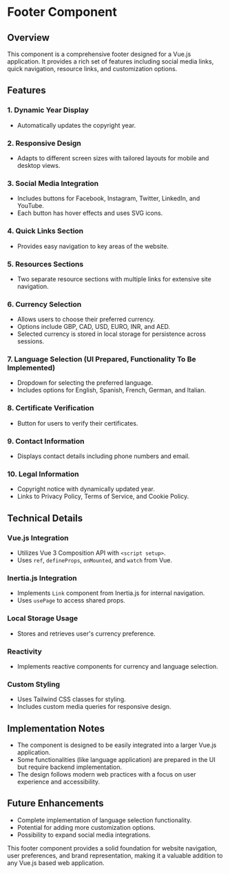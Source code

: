 # Footer Component

## Overview
This component is a comprehensive footer designed for a Vue.js application. It provides a rich set of features including social media links, quick navigation, resource links, and customization options.

## Features

### 1. Dynamic Year Display
- Automatically updates the copyright year.

### 2. Responsive Design
- Adapts to different screen sizes with tailored layouts for mobile and desktop views.

### 3. Social Media Integration
- Includes buttons for Facebook, Instagram, Twitter, LinkedIn, and YouTube.
- Each button has hover effects and uses SVG icons.

### 4. Quick Links Section
- Provides easy navigation to key areas of the website.

### 5. Resources Sections
- Two separate resource sections with multiple links for extensive site navigation.

### 6. Currency Selection
- Allows users to choose their preferred currency.
- Options include GBP, CAD, USD, EURO, INR, and AED.
- Selected currency is stored in local storage for persistence across sessions.

### 7. Language Selection (UI Prepared, Functionality To Be Implemented)
- Dropdown for selecting the preferred language.
- Includes options for English, Spanish, French, German, and Italian.

### 8. Certificate Verification
- Button for users to verify their certificates.

### 9. Contact Information
- Displays contact details including phone numbers and email.

### 10. Legal Information
- Copyright notice with dynamically updated year.
- Links to Privacy Policy, Terms of Service, and Cookie Policy.

## Technical Details

### Vue.js Integration
- Utilizes Vue 3 Composition API with `<script setup>`.
- Uses `ref`, `defineProps`, `onMounted`, and `watch` from Vue.

### Inertia.js Integration
- Implements `Link` component from Inertia.js for internal navigation.
- Uses `usePage` to access shared props.

### Local Storage Usage
- Stores and retrieves user's currency preference.

### Reactivity
- Implements reactive components for currency and language selection.

### Custom Styling
- Uses Tailwind CSS classes for styling.
- Includes custom media queries for responsive design.

## Implementation Notes
- The component is designed to be easily integrated into a larger Vue.js application.
- Some functionalities (like language application) are prepared in the UI but require backend implementation.
- The design follows modern web practices with a focus on user experience and accessibility.

## Future Enhancements
- Complete implementation of language selection functionality.
- Potential for adding more customization options.
- Possibility to expand social media integrations.

This footer component provides a solid foundation for website navigation, user preferences, and brand representation, making it a valuable addition to any Vue.js based web application.

